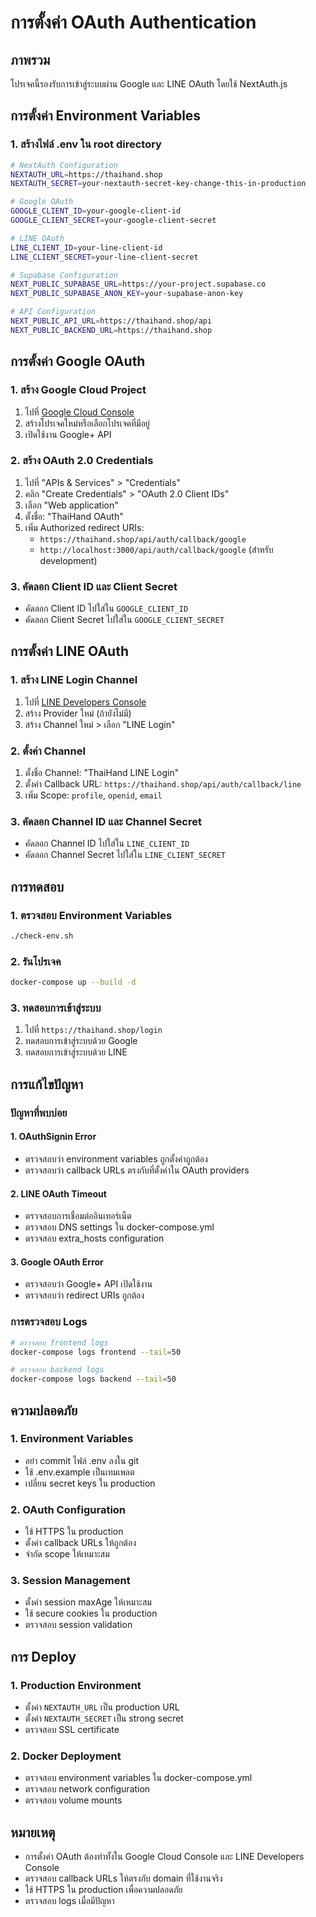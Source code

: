 # การตั้งค่า OAuth Authentication

## ภาพรวม
โปรเจคนี้รองรับการเข้าสู่ระบบผ่าน Google และ LINE OAuth โดยใช้ NextAuth.js

## การตั้งค่า Environment Variables

### 1. สร้างไฟล์ .env ใน root directory
```bash
# NextAuth Configuration
NEXTAUTH_URL=https://thaihand.shop
NEXTAUTH_SECRET=your-nextauth-secret-key-change-this-in-production

# Google OAuth
GOOGLE_CLIENT_ID=your-google-client-id
GOOGLE_CLIENT_SECRET=your-google-client-secret

# LINE OAuth
LINE_CLIENT_ID=your-line-client-id
LINE_CLIENT_SECRET=your-line-client-secret

# Supabase Configuration
NEXT_PUBLIC_SUPABASE_URL=https://your-project.supabase.co
NEXT_PUBLIC_SUPABASE_ANON_KEY=your-supabase-anon-key

# API Configuration
NEXT_PUBLIC_API_URL=https://thaihand.shop/api
NEXT_PUBLIC_BACKEND_URL=https://thaihand.shop
```

## การตั้งค่า Google OAuth

### 1. สร้าง Google Cloud Project
1. ไปที่ [Google Cloud Console](https://console.cloud.google.com/)
2. สร้างโปรเจคใหม่หรือเลือกโปรเจคที่มีอยู่
3. เปิดใช้งาน Google+ API

### 2. สร้าง OAuth 2.0 Credentials
1. ไปที่ "APIs & Services" > "Credentials"
2. คลิก "Create Credentials" > "OAuth 2.0 Client IDs"
3. เลือก "Web application"
4. ตั้งชื่อ: "ThaiHand OAuth"
5. เพิ่ม Authorized redirect URIs:
   - `https://thaihand.shop/api/auth/callback/google`
   - `http://localhost:3000/api/auth/callback/google` (สำหรับ development)

### 3. คัดลอก Client ID และ Client Secret
- คัดลอก Client ID ไปใส่ใน `GOOGLE_CLIENT_ID`
- คัดลอก Client Secret ไปใส่ใน `GOOGLE_CLIENT_SECRET`

## การตั้งค่า LINE OAuth

### 1. สร้าง LINE Login Channel
1. ไปที่ [LINE Developers Console](https://developers.line.biz/)
2. สร้าง Provider ใหม่ (ถ้ายังไม่มี)
3. สร้าง Channel ใหม่ > เลือก "LINE Login"

### 2. ตั้งค่า Channel
1. ตั้งชื่อ Channel: "ThaiHand LINE Login"
2. ตั้งค่า Callback URL: `https://thaihand.shop/api/auth/callback/line`
3. เพิ่ม Scope: `profile`, `openid`, `email`

### 3. คัดลอก Channel ID และ Channel Secret
- คัดลอก Channel ID ไปใส่ใน `LINE_CLIENT_ID`
- คัดลอก Channel Secret ไปใส่ใน `LINE_CLIENT_SECRET`

## การทดสอบ

### 1. ตรวจสอบ Environment Variables
```bash
./check-env.sh
```

### 2. รันโปรเจค
```bash
docker-compose up --build -d
```

### 3. ทดสอบการเข้าสู่ระบบ
1. ไปที่ `https://thaihand.shop/login`
2. ทดสอบการเข้าสู่ระบบด้วย Google
3. ทดสอบการเข้าสู่ระบบด้วย LINE

## การแก้ไขปัญหา

### ปัญหาที่พบบ่อย

#### 1. OAuthSignin Error
- ตรวจสอบว่า environment variables ถูกตั้งค่าถูกต้อง
- ตรวจสอบว่า callback URLs ตรงกับที่ตั้งค่าใน OAuth providers

#### 2. LINE OAuth Timeout
- ตรวจสอบการเชื่อมต่ออินเทอร์เน็ต
- ตรวจสอบ DNS settings ใน docker-compose.yml
- ตรวจสอบ extra_hosts configuration

#### 3. Google OAuth Error
- ตรวจสอบว่า Google+ API เปิดใช้งาน
- ตรวจสอบว่า redirect URIs ถูกต้อง

### การตรวจสอบ Logs
```bash
# ตรวจสอบ frontend logs
docker-compose logs frontend --tail=50

# ตรวจสอบ backend logs
docker-compose logs backend --tail=50
```

## ความปลอดภัย

### 1. Environment Variables
- อย่า commit ไฟล์ .env ลงใน git
- ใช้ .env.example เป็นเทมเพลต
- เปลี่ยน secret keys ใน production

### 2. OAuth Configuration
- ใช้ HTTPS ใน production
- ตั้งค่า callback URLs ให้ถูกต้อง
- จำกัด scope ให้เหมาะสม

### 3. Session Management
- ตั้งค่า session maxAge ให้เหมาะสม
- ใช้ secure cookies ใน production
- ตรวจสอบ session validation

## การ Deploy

### 1. Production Environment
- ตั้งค่า `NEXTAUTH_URL` เป็น production URL
- ตั้งค่า `NEXTAUTH_SECRET` เป็น strong secret
- ตรวจสอบ SSL certificate

### 2. Docker Deployment
- ตรวจสอบ environment variables ใน docker-compose.yml
- ตรวจสอบ network configuration
- ตรวจสอบ volume mounts

## หมายเหตุ

- การตั้งค่า OAuth ต้องทำทั้งใน Google Cloud Console และ LINE Developers Console
- ตรวจสอบ callback URLs ให้ตรงกับ domain ที่ใช้งานจริง
- ใช้ HTTPS ใน production เพื่อความปลอดภัย
- ตรวจสอบ logs เมื่อมีปัญหา 